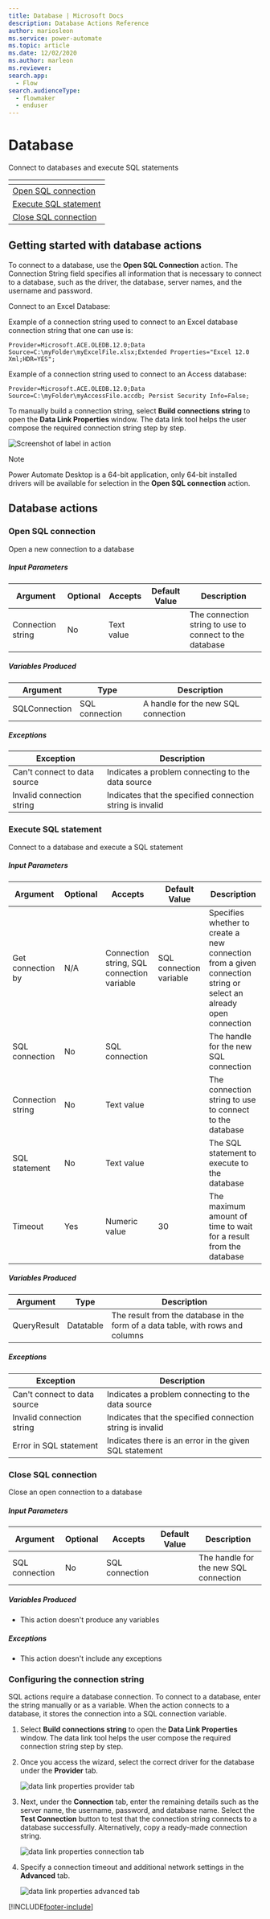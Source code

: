 ```yaml
---
title: Database | Microsoft Docs
description: Database Actions Reference
author: mariosleon
ms.service: power-automate
ms.topic: article
ms.date: 12/02/2020
ms.author: marleon
ms.reviewer:
search.app: 
  - Flow
search.audienceType: 
  - flowmaker
  - enduser
---
```


# Database

Connect to databases and execute SQL statements

|<!-- --> |
|-----|
|[Open SQL connection](#connect)|
|[Execute SQL statement](#executesqlstatement)|
|[Close SQL connection](#close)|

## Getting started with database actions

To connect to a database, use the **Open SQL Connection** action. The Connection String field specifies all information that is necessary to connect to a database, such as the driver, the database, server names, and the username and password.


Connect to an Excel Database:

Example of a connection string used to connect to an Excel database connection string that one can use is:

```
Provider=Microsoft.ACE.OLEDB.12.0;Data Source=C:\myFolder\myExcelFile.xlsx;Extended Properties="Excel 12.0 Xml;HDR=YES";
```

Example of a connection string used to connect to an Access database:

```
Provider=Microsoft.ACE.OLEDB.12.0;Data Source=C:\myFolder\myAccessFile.accdb; Persist Security Info=False;
```

To manually build a connection string, select **Build connections string** to open the **Data Link Properties** window. The data link tool helps the user compose the required connection string step by step.

![Screenshot of label in action](\media\database\data-link-properties.png)

> [!NOTE]
> Power Automate Desktop is a 64-bit application, only 64-bit installed drivers will be available for selection in the **Open SQL connection** action.

## Database actions

### <a name="connect"></a> Open SQL connection
Open a new connection to a database

##### Input Parameters
|Argument|Optional|Accepts|Default Value|Description|
|-----|-----|-----|-----|-----|
|Connection string|No|Text value||The connection string to use to connect to the database|


##### Variables Produced
|Argument|Type|Description|
|-----|-----|-----|
|SQLConnection|SQL connection|A handle for the new SQL connection|


##### <a name="connect_onerror"></a> Exceptions
|Exception|Description|
|-----|-----|
|Can't connect to data source|Indicates a problem connecting to the data source|
|Invalid connection string|Indicates that the specified connection string is invalid|

### <a name="executesqlstatement"></a> Execute SQL statement
Connect to a database and execute a SQL statement

##### Input Parameters
|Argument|Optional|Accepts|Default Value|Description|
|-----|-----|-----|-----|-----|
|Get connection by|N/A|Connection string, SQL connection variable|SQL connection variable|Specifies whether to create a new connection from a given connection string or select an already open connection|
|SQL connection|No|SQL connection||The handle for the new SQL connection|
|Connection string|No|Text value||The connection string to use to connect to the database|
|SQL statement|No|Text value||The SQL statement to execute to the database|
|Timeout|Yes|Numeric value|30|The maximum amount of time to wait for a result from the database|


##### Variables Produced
|Argument|Type|Description|
|-----|-----|-----|
|QueryResult|Datatable|The result from the database in the form of a data table, with rows and columns|

##### <a name="executesqlstatement_onerror"></a> Exceptions
|Exception|Description|
|-----|-----|
|Can't connect to data source|Indicates a problem connecting to the data source|
|Invalid connection string|Indicates that the specified connection string is invalid|
|Error in SQL statement|Indicates there is an error in the given SQL statement|

### <a name="close"></a> Close SQL connection
Close an open connection to a database

##### Input Parameters
|Argument|Optional|Accepts|Default Value|Description|
|-----|-----|-----|-----|-----|
|SQL connection|No|SQL connection||The handle for the new SQL connection|


##### Variables Produced
- This action doesn't produce any variables

##### <a name="close_onerror"></a> Exceptions
- This action doesn't include any exceptions

### Configuring the connection string
SQL actions require a database connection. To connect to a database, enter the string manually or as a variable. When the action connects to a database, it stores the connection into a SQL connection variable.

1. Select **Build connections string** to open the **Data Link Properties** window. The data link tool helps the user compose the required connection string step by step. 

2. Once you access the wizard, select the correct driver for the database under the **Provider** tab.

   ![data link properties provider tab](..\media\database\data-link-properties-provider-tab.png)

3. Next, under the **Connection** tab, enter the remaining details such as the server name, the username, password, and database name. Select the **Test Connection** button to test that the connection string connects to a database successfully. Alternatively, copy a ready-made connection string.

   ![data link properties connection tab](..\media\database\data-link-properties-connection-tab.png)

4. Specify a connection timeout and additional network settings in the **Advanced** tab.

   ![data link properties advanced tab](..\media\database\data-link-properties-advanced-tab.png)


[!INCLUDE[footer-include](../../includes/footer-banner.md)]